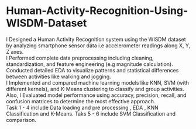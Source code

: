 # Human-Activity-Recognition-Using-WISDM-Dataset
 I Designed a Human Activity Recognition system using the WISDM dataset by analyzing smartphone sensor data i.e accelerometer readings along X, Y, Z axes.
 <br>
 I Performed complete data preprocessing including cleaning, standardization, and feature engineering (e.g magnitude calculation).
 <br>
 Conducted detailed EDA to visualize patterns and statistical differences between activities like walking and jogging.
 <br>
I Implemented and compared machine learning models like KNN, SVM (with different kernels), and K-Means clustering to classify and group activities.
 <br>
Also, I Evaluated model performance using accuracy, precision, recall, and confusion matrices to determine the most effective approach.
<br>
Task 1 - 4 include Data loading and pre processing , EDA , KNN Classification and K-Means.
Taks 5 - 6 include SVM Classification and comparison.

